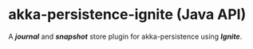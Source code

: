 # akka-persistence-ignite (Java API)
A _**journal**_ and _**snapshot**_  store plugin for akka-persistence using **_Ignite_**.
